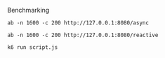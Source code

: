 Benchmarking

```
ab -n 1600 -c 200 http://127.0.0.1:8080/async
```

```
ab -n 1600 -c 200 http://127.0.0.1:8080/reactive
```

```
k6 run script.js
```

